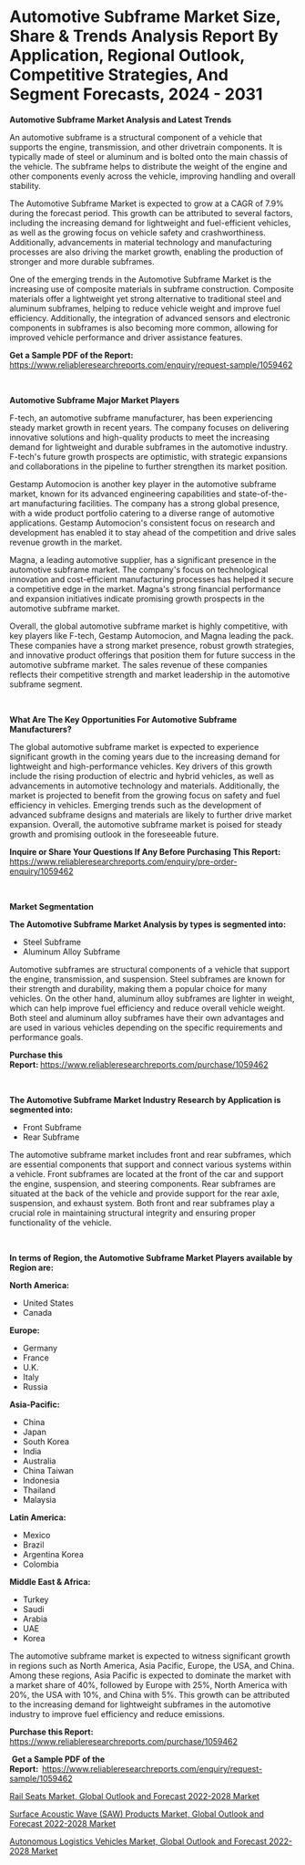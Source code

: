 <p><h1>Automotive Subframe Market Size, Share & Trends Analysis Report By Application, Regional Outlook, Competitive Strategies, And Segment Forecasts, 2024 - 2031</h1></p><p><strong>Automotive Subframe Market Analysis and Latest Trends</strong></p>
<p><p>An automotive subframe is a structural component of a vehicle that supports the engine, transmission, and other drivetrain components. It is typically made of steel or aluminum and is bolted onto the main chassis of the vehicle. The subframe helps to distribute the weight of the engine and other components evenly across the vehicle, improving handling and overall stability.</p><p>The Automotive Subframe Market is expected to grow at a CAGR of 7.9% during the forecast period. This growth can be attributed to several factors, including the increasing demand for lightweight and fuel-efficient vehicles, as well as the growing focus on vehicle safety and crashworthiness. Additionally, advancements in material technology and manufacturing processes are also driving the market growth, enabling the production of stronger and more durable subframes.</p><p>One of the emerging trends in the Automotive Subframe Market is the increasing use of composite materials in subframe construction. Composite materials offer a lightweight yet strong alternative to traditional steel and aluminum subframes, helping to reduce vehicle weight and improve fuel efficiency. Additionally, the integration of advanced sensors and electronic components in subframes is also becoming more common, allowing for improved vehicle performance and driver assistance features.</p></p>
<p><strong>Get a Sample PDF of the Report:&nbsp;</strong> <a href="https://www.reliableresearchreports.com/enquiry/request-sample/1059462">https://www.reliableresearchreports.com/enquiry/request-sample/1059462</a></p>
<p>&nbsp;</p>
<p><strong>Automotive Subframe Major Market Players</strong></p>
<p><p>F-tech, an automotive subframe manufacturer, has been experiencing steady market growth in recent years. The company focuses on delivering innovative solutions and high-quality products to meet the increasing demand for lightweight and durable subframes in the automotive industry. F-tech's future growth prospects are optimistic, with strategic expansions and collaborations in the pipeline to further strengthen its market position.</p><p>Gestamp Automocion is another key player in the automotive subframe market, known for its advanced engineering capabilities and state-of-the-art manufacturing facilities. The company has a strong global presence, with a wide product portfolio catering to a diverse range of automotive applications. Gestamp Automocion's consistent focus on research and development has enabled it to stay ahead of the competition and drive sales revenue growth in the market.</p><p>Magna, a leading automotive supplier, has a significant presence in the automotive subframe market. The company's focus on technological innovation and cost-efficient manufacturing processes has helped it secure a competitive edge in the market. Magna's strong financial performance and expansion initiatives indicate promising growth prospects in the automotive subframe market.</p><p>Overall, the global automotive subframe market is highly competitive, with key players like F-tech, Gestamp Automocion, and Magna leading the pack. These companies have a strong market presence, robust growth strategies, and innovative product offerings that position them for future success in the automotive subframe market. The sales revenue of these companies reflects their competitive strength and market leadership in the automotive subframe segment.</p></p>
<p>&nbsp;</p>
<p><strong>What Are The Key Opportunities For Automotive Subframe Manufacturers?</strong></p>
<p><p>The global automotive subframe market is expected to experience significant growth in the coming years due to the increasing demand for lightweight and high-performance vehicles. Key drivers of this growth include the rising production of electric and hybrid vehicles, as well as advancements in automotive technology and materials. Additionally, the market is projected to benefit from the growing focus on safety and fuel efficiency in vehicles. Emerging trends such as the development of advanced subframe designs and materials are likely to further drive market expansion. Overall, the automotive subframe market is poised for steady growth and promising outlook in the foreseeable future.</p></p>
<p><strong>Inquire or Share Your Questions If Any Before Purchasing This Report:</strong> <a href="https://www.reliableresearchreports.com/enquiry/pre-order-enquiry/1059462">https://www.reliableresearchreports.com/enquiry/pre-order-enquiry/1059462</a></p>
<p>&nbsp;</p>
<p><strong>Market Segmentation</strong></p>
<p><strong>The Automotive Subframe Market Analysis by types is segmented into:</strong></p>
<p><ul><li>Steel Subframe</li><li>Aluminum Alloy Subframe</li></ul></p>
<p><p>Automotive subframes are structural components of a vehicle that support the engine, transmission, and suspension. Steel subframes are known for their strength and durability, making them a popular choice for many vehicles. On the other hand, aluminum alloy subframes are lighter in weight, which can help improve fuel efficiency and reduce overall vehicle weight. Both steel and aluminum alloy subframes have their own advantages and are used in various vehicles depending on the specific requirements and performance goals.</p></p>
<p><strong>Purchase this Report:&nbsp;</strong><a href="https://www.reliableresearchreports.com/purchase/1059462">https://www.reliableresearchreports.com/purchase/1059462</a></p>
<p>&nbsp;</p>
<p><strong>The Automotive Subframe Market Industry Research by Application is segmented into:</strong></p>
<p><ul><li>Front Subframe</li><li>Rear Subframe</li></ul></p>
<p><p>The automotive subframe market includes front and rear subframes, which are essential components that support and connect various systems within a vehicle. Front subframes are located at the front of the car and support the engine, suspension, and steering components. Rear subframes are situated at the back of the vehicle and provide support for the rear axle, suspension, and exhaust system. Both front and rear subframes play a crucial role in maintaining structural integrity and ensuring proper functionality of the vehicle.</p></p>
<p>&nbsp;</p>
<p><strong>In terms of Region, the Automotive Subframe Market Players available by Region are:</strong></p>
<p>
    <p> <strong> North America: </strong>
        <ul>
            <li>United States</li>
            <li>Canada</li>
        </ul>
        </p> 
    <p> <strong> Europe: </strong>
        <ul>
            <li>Germany</li>
            <li>France</li>
            <li>U.K.</li>
            <li>Italy</li>
            <li>Russia</li>
        </ul>
        </p> 
    <p> <strong> Asia-Pacific: </strong>
        <ul>
            <li>China</li>
            <li>Japan</li>
            <li>South Korea</li>
            <li>India</li>
            <li>Australia</li>
            <li>China Taiwan</li>
            <li>Indonesia</li>
            <li>Thailand</li>
            <li>Malaysia</li>
        </ul>
        </p> 
    <p> <strong> Latin America: </strong>
        <ul>
            <li>Mexico</li>
            <li>Brazil</li>
            <li>Argentina Korea</li>
            <li>Colombia</li>
        </ul>
        </p> 
    <p> <strong> Middle East & Africa: </strong>
        <ul>
            <li>Turkey</li>
            <li>Saudi</li>
            <li>Arabia</li>
            <li>UAE</li>
            <li>Korea</li>
        </ul>
    </p>
    </p>
<p><p>The automotive subframe market is expected to witness significant growth in regions such as North America, Asia Pacific, Europe, the USA, and China. Among these regions, Asia Pacific is expected to dominate the market with a market share of 40%, followed by Europe with 25%, North America with 20%, the USA with 10%, and China with 5%. This growth can be attributed to the increasing demand for lightweight subframes in the automotive industry to improve fuel efficiency and reduce emissions.</p></p>
<p><strong>Purchase this Report: </strong><a href="https://www.reliableresearchreports.com/purchase/1059462">https://www.reliableresearchreports.com/purchase/1059462</a></p>
<p>&nbsp;<strong>Get a Sample PDF of the Report:&nbsp;&nbsp;</strong><a href="https://www.reliableresearchreports.com/enquiry/request-sample/1059462">https://www.reliableresearchreports.com/enquiry/request-sample/1059462</a></p>
<p><strong></strong></p>
<p><p><a href="https://view.publitas.com/reportprime-1/rail-seats-market-global-outlook-and-forecast-2022-2028-market-challenges-opportunities-and-growth-drivers-and-major-market-players-forecasted-for-period-from-2023-2030/">Rail Seats Market, Global Outlook and Forecast 2022-2028 Market</a></p><p><a href="https://view.publitas.com/reportprime-1/surface-acoustic-wave-saw-products-market-global-outlook-and-forecast-2022-2028-market-size-2023-2030-global-industrial-analysis-key-geographical-regions-market-share-top-key-players-product-types-and-forecast-research-report/">Surface Acoustic Wave (SAW) Products Market, Global Outlook and Forecast 2022-2028 Market</a></p><p><a href="https://view.publitas.com/reportprime-1/autonomous-logistics-vehicles-market-global-outlook-and-forecast-2022-2028-market-research-report-provides-thorough-industry-overview-which-offers-an-in-depth-analysis-of-product-trends-and-new-market-divisions/">Autonomous Logistics Vehicles Market, Global Outlook and Forecast 2022-2028 Market</a></p></p>